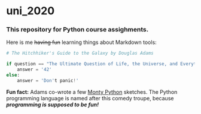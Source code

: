 # uni_2020
### This repository for Python course assighments.
Here is me ~~having fun~~ learning things about Markdown tools: 
```python
# The Hitchhiker's Guide to the Galaxy by Douglas Adams

if question == "The Ultimate Question of Life, the Universe, and Everything":
    answer = '42'
else:
    answer = 'Don't panic!'
```

**Fun fact:** Adams co-wrote a few [Monty Python](https://en.wikipedia.org/wiki/Monty_Python) sketches. The Python programming language is named after this comedy troupe, because **_programming is supposed to be fun!_**

